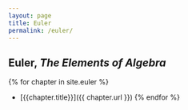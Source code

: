 ```yaml
---
layout: page
title: Euler
permalink: /euler/
---
```


## Euler, *The Elements of Algebra*

{% for chapter in site.euler %}
- [{{chapter.title}}]({{ chapter.url }})
{% endfor %}